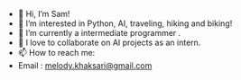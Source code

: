 - 👋 Hi, I’m Sam!
- 👀 I’m interested in Python, AI, traveling, hiking and biking!
- 🌱 I’m currently a intermediate programmer .
- 💞️ I love to collaborate on AI projects as an intern.
- 📫 How to reach me:
- Email : melody.khaksari@gmail.com

<!---
samirakhaksari/samirakhaksari is a ✨ special ✨ repository because its `README.md` (this file) appears on your GitHub profile.
You can click the Preview link to take a look at your changes.
--->
